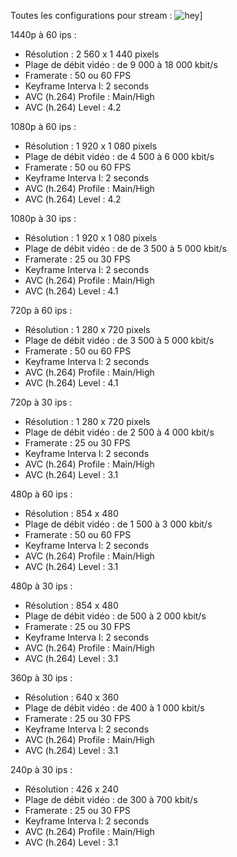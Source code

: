 Toutes les configurations pour stream : 
![hey](https://img.icons8.com/ios/512/streamlabs-obs.png)]

1440p à 60 ips : 

  - Résolution : 2 560 x 1 440 pixels
  - Plage de débit vidéo : de 9 000 à 18 000 kbit/s
  - Framerate : 50 ou 60 FPS
  - Keyframe Interva l: 2 seconds
  - AVC (h.264) Profile : Main/High
  - AVC (h.264) Level : 4.2

1080p à 60 ips :

  - Résolution : 1 920 x 1 080 pixels
  - Plage de débit vidéo : de 4 500 à 6 000 kbit/s
  - Framerate : 50 ou 60 FPS
  - Keyframe Interva l: 2 seconds
  - AVC (h.264) Profile : Main/High
  - AVC (h.264) Level : 4.2

1080p à 30 ips :

  - Résolution : 1 920 x 1 080 pixels
  - Plage de débit vidéo : de de 3 500 à 5 000 kbit/s
  - Framerate : 25 ou 30 FPS
  - Keyframe Interva l: 2 seconds
  - AVC (h.264) Profile : Main/High
  - AVC (h.264) Level : 4.1

720p à 60 ips :

  - Résolution : 1 280 x 720 pixels
  - Plage de débit vidéo : de 3 500 à 5 000 kbit/s
  - Framerate : 50 ou 60 FPS
  - Keyframe Interva l: 2 seconds
  - AVC (h.264) Profile : Main/High
  - AVC (h.264) Level : 4.1

720p à 30 ips :

  - Résolution : 1 280 x 720 pixels
  - Plage de débit vidéo : de 2 500 à 4 000 kbit/s
  - Framerate : 25 ou 30 FPS
  - Keyframe Interva l: 2 seconds
  - AVC (h.264) Profile : Main/High
  - AVC (h.264) Level : 3.1

480p à 60 ips :

  - Résolution : 854 x 480
  - Plage de débit vidéo : de 1 500 à 3 000 kbit/s
  - Framerate : 50 ou 60 FPS
  - Keyframe Interva l: 2 seconds
  - AVC (h.264) Profile : Main/High
  - AVC (h.264) Level : 3.1
  
480p à 30 ips :

  - Résolution : 854 x 480
  - Plage de débit vidéo : de 500 à 2 000 kbit/s
  - Framerate : 25 ou 30 FPS
  - Keyframe Interva l: 2 seconds
  - AVC (h.264) Profile : Main/High
  - AVC (h.264) Level : 3.1

  
360p à 30 ips :

  - Résolution : 640 x 360
  - Plage de débit vidéo :  de 400 à 1 000 kbit/s
  - Framerate : 25 ou 30 FPS
  - Keyframe Interva l: 2 seconds
  - AVC (h.264) Profile : Main/High
  - AVC (h.264) Level : 3.1

240p à 30 ips :

  - Résolution : 426 x 240
  - Plage de débit vidéo :  de 300 à 700 kbit/s
  - Framerate : 25 ou 30 FPS
  - Keyframe Interva l: 2 seconds
  - AVC (h.264) Profile : Main/High
  - AVC (h.264) Level : 3.1
